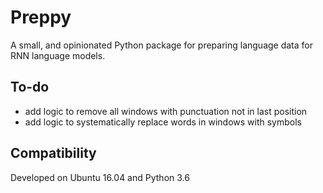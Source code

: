 # Preppy

A small, and opinionated Python package for preparing language data for RNN language models.

## To-do

* add logic to remove all windows with punctuation not in last position
* add logic to systematically replace words in windows with symbols

## Compatibility

Developed on Ubuntu 16.04 and Python 3.6